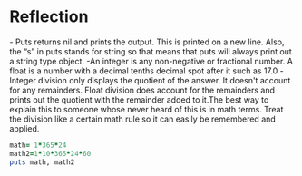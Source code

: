 <!DOCTYPE html>
<html>
<h1> Reflection</h1>
<p>
- Puts returns nil and prints the output. This is printed on a new line. Also, the “s” in puts stands for string so that means that puts will always print out a string type object.
-An integer is any non-negative or fractional number. A float is a number with a decimal tenths decimal spot after it such as 17.0
-Integer division only displays the quotient of the answer. It doesn't account for any remainders. Float division does account for the remainders and prints out the quotient with the remainder added to it.The best way to explain this to someone whose never heard of this is in math terms. Treat the division like a certain math rule so it can easily be remembered and applied. </p>

```ruby
math= 1*365*24
math2=1*10*365*24*60
puts math, math2
```


</html>
